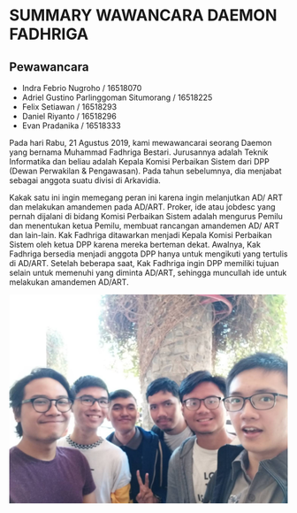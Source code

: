 # SUMMARY WAWANCARA DAEMON FADHRIGA

## Pewawancara
- Indra Febrio Nugroho / 16518070
- Adriel Gustino Parlinggoman Situmorang / 16518225
- Felix Setiawan / 16518293
- Daniel Riyanto / 16518296
- Evan Pradanika / 16518333

Pada hari Rabu, 21 Agustus 2019, kami mewawancarai seorang Daemon yang bernama Muhammad Fadhriga Bestari.
Jurusannya adalah Teknik Informatika dan beliau adalah Kepala Komisi Perbaikan Sistem dari DPP (Dewan Perwakilan
& Pengawasan). Pada tahun sebelumnya, dia menjabat sebagai anggota suatu divisi di Arkavidia.

Kakak satu ini ingin memegang peran ini karena ingin melanjutkan AD/ ART dan melakukan amandemen pada AD/ART.
Proker, ide atau jobdesc yang pernah dijalani di bidang Komisi Perbaikan Sistem adalah mengurus Pemilu dan
menentukan ketua Pemilu, membuat rancangan amandemen AD/ ART dan lain-lain. Kak Fadhriga ditawarkan menjadi
Kepala Komisi Perbaikan Sistem oleh ketua DPP karena mereka berteman dekat. Awalnya, Kak Fadhriga bersedia menjadi
anggota DPP hanya untuk mengikuti yang tertulis di AD/ART. Setelah beberapa saat, Kak Fadhriga ingin DPP memiliki
tujuan selain untuk memenuhi yang diminta AD/ART, sehingga muncullah ide untuk melakukan amandemen AD/ART.

<p align="center">
  <img src="16518070-16518129-16518293-16518296-16518333.jpg" alt="SKak Fadhriga"/>
</p>
